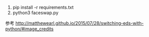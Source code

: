 1. pip install -r requirements.txt
2. python3 faceswap.py

参考 http://matthewearl.github.io/2015/07/28/switching-eds-with-python/#image_credits